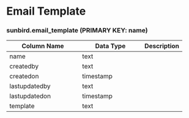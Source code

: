 # Email Template

### sunbird.email\_template (PRIMARY KEY: name)

<table><thead><tr><th width="174.33333333333331">Column Name</th><th width="147">Data Type</th><th>Description</th></tr></thead><tbody><tr><td>name</td><td>text</td><td></td></tr><tr><td>createdby</td><td>text</td><td></td></tr><tr><td>createdon</td><td>timestamp</td><td></td></tr><tr><td>lastupdatedby</td><td>text</td><td></td></tr><tr><td>lastupdatedon</td><td>timestamp</td><td></td></tr><tr><td>template</td><td>text</td><td></td></tr></tbody></table>

